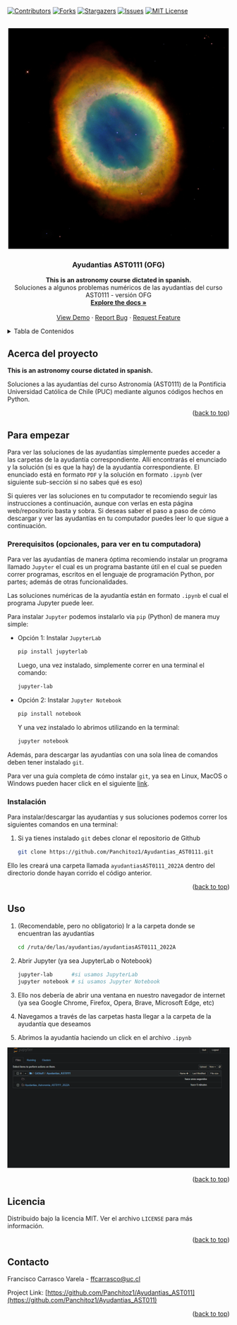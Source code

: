 <div id="top"></div>
<!--
*** Thanks for checking out the Best-README-Template. If you have a suggestion
*** that would make this better, please fork the repo and create a pull request
*** or simply open an issue with the tag "enhancement".
*** Don't forget to give the project a star!
*** Thanks again! Now go create something AMAZING! :D
-->



<!-- PROJECT SHIELDS -->
<!--
*** I'm using markdown "reference style" links for readability.
*** Reference links are enclosed in brackets [ ] instead of parentheses ( ).
*** See the bottom of this document for the declaration of the reference variables
*** for contributors-url, forks-url, etc. This is an optional, concise syntax you may use.
*** https://www.markdownguide.org/basic-syntax/#reference-style-links
-->
[![Contributors][contributors-shield]][contributors-url]
[![Forks][forks-shield]][forks-url]
[![Stargazers][stars-shield]][stars-url]
[![Issues][issues-shield]][issues-url]
[![MIT License][license-shield]][license-url]



<!-- PROJECT LOGO -->
<br />
<div align="center">
  <a href="https://github.com/Panchitoz1/Ayudantias_AST0111">
    <img src="images/logo.jpg" alt="Logo" width="500" height="500">
  </a>

<h3 align="center">Ayudantias AST0111 (OFG)</h3>

  <p align="center">

  <b>This is an astronomy course dictated in spanish.</b><br>
    Soluciones a algunos problemas numéricos de las ayudantías del curso AST0111 - versión OFG
    <br />
    <a href="https://github.com/Panchitoz1/Ayudantias_AST0111
"><strong>Explore the docs »</strong></a>
    <br />
    <br />
    <a href="https://github.com/Panchitoz1/Ayudantias_AST0111
">View Demo</a>
    ·
    <a href="https://github.com/Panchitoz1/Ayudantias_AST0111
/issues">Report Bug</a>
    ·
    <a href="https://github.com/Panchitoz1/Ayudantias_AST0111
/issues">Request Feature</a>
  </p>
</div>



<!-- TABLE OF CONTENTS -->
<details>
  <summary>Tabla de Contenidos</summary>
  <ol>
    <li>
      <a href="#about-the-project">Acerca del proyecto</a>
    </li>
    <li>
      <a href="#getting-started">Para empezar</a>
      <ul>
        <li><a href="#prerequisites">Prerequisitos</a></li>
        <li><a href="#installation">Instalación</a></li>
      </ul>
    </li>
    <li><a href="#usage">Uso</a></li>
    <li><a href="#license">Licencia</a></li>
    <li><a href="#contact">Contacto</a></li>
  </ol>
</details>



<!-- ABOUT THE PROJECT -->
## Acerca del proyecto
<b>This is an astronomy course dictated in spanish.</b>


Soluciones a las ayudantías del curso Astronomía (AST0111) de la Pontificia Universidad Católica de Chile (PUC) mediante algunos códigos hechos en Python.


<p align="right">(<a href="#top">back to top</a>)</p>



<!-- GETTING STARTED -->
## Para empezar 

Para ver las soluciones de las ayudantías simplemente puedes acceder a las carpetas de la ayudantía correspondiente. Allí encontrarás el enunciado y la solución (si es que la hay) de la ayudantía correspondiente. El enunciado está en formato `PDF` y la solución en formato `.ipynb` (ver siguiente sub-sección si no sabes qué es eso)

Si quieres ver las soluciones en tu computador te recomiendo seguir las instrucciones a continuación, aunque con verlas en esta página web/repositorio basta y sobra. Si deseas saber el paso a paso de cómo descargar y ver las ayudantías en tu computador puedes leer lo que sigue a continuación.

### Prerequisitos (opcionales, para ver en tu computadora)

Para ver las ayudantías de manera óptima recomiendo instalar un programa llamado `Jupyter` el cual es un programa bastante útil en el cual se pueden correr programas, escritos en el lenguaje de programación Python, por partes; además de otras funcionalidades.

Las soluciones numéricas de la ayudantía están en formato `.ipynb` el cual el programa Jupyter puede leer.

Para instalar `Jupyter` podemos instalarlo via `pip` (Python) de manera muy simple:
  * Opción 1: Instalar `JupyterLab`
    ```sh
    pip install jupyterlab
    ```
    Luego, una vez instalado, simplemente correr en una terminal el comando:
    ```sh
    jupyter-lab
    ```

  * Opción 2: Instalar `Jupyter Notebook`
    ```sh
    pip install notebook
    ```

    Y una vez instalado lo abrimos utilizando en la terminal:
    ```sh
    jupyter notebook
    ```

Además, para descargar las ayudantías con una sola línea de comandos deben tener instalado `git`. 

Para ver una guía completa de cómo instalar `git`, ya sea en Linux, MacOS o Windows pueden hacer click en el siguiente [link](https://git-scm.com/book/es/v2/Inicio---Sobre-el-Control-de-Versiones-Instalaci%C3%B3n-de-Git).

### Instalación

Para instalar/descargar las ayudantías y sus soluciones podemos correr los siguientes comandos en una terminal:

1. Si ya tienes instalado `git` debes clonar el repositorio de Github
   ```sh
   git clone https://github.com/Panchitoz1/Ayudantias_AST0111.git
   ```
Ello les creará una carpeta llamada `ayudantiasAST0111_2022A` dentro del directorio donde hayan corrido el código anterior.


<p align="right">(<a href="#top">back to top</a>)</p>



<!-- USAGE EXAMPLES -->
## Uso
1. (Recomendable, pero no obligatorio) Ir a la carpeta donde se encuentran las  ayudantías

    ```sh
    cd /ruta/de/las/ayudantias/ayudantiasAST0111_2022A
    ```

2. Abrir Jupyter (ya sea JupyterLab o Notebook)
   ```sh
   jupyter-lab      #si usamos JupyterLab
   jupyter notebook # si usamos Jupyter Notebook
   ```
3. Ello nos debería de abrir una ventana en nuestro navegador de internet (ya sea Google Chrome, Firefox, Opera, Brave, Microsoft Edge, etc)

4. Navegamos a través de las carpetas hasta llegar a la carpeta de la ayudantía que deseamos

5. Abrimos la ayudantía haciendo un click en el archivo `.ipynb`

[![Product Name Gif][product-example]](https://github.com/Panchitoz1/Ayudantias_AST011)


<p align="right">(<a href="#top">back to top</a>)</p>


<!-- LICENSE -->
## Licencia

Distribuido bajo la licencia MIT. Ver el archivo `LICENSE` para más información.

<p align="right">(<a href="#top">back to top</a>)</p>



<!-- CONTACT -->
## Contacto

Francisco Carrasco Varela -  ffcarrasco@uc.cl

Project Link: [https://github.com/Panchitoz1/Ayudantias_AST011](https://github.com/Panchitoz1/Ayudantias_AST011)

<p align="right">(<a href="#top">back to top</a>)</p>






<!-- MARKDOWN LINKS & IMAGES -->
<!-- https://www.markdownguide.org/basic-syntax/#reference-style-links -->
[contributors-shield]: https://img.shields.io/github/contributors/Panchitoz1/ayudantiasAST0111_2022A.svg?style=for-the-badge
[contributors-url]: https://github.com/Panchitoz1/Ayudantias_AST011/graphs/contributors
[forks-shield]: https://img.shields.io/github/forks/Panchitoz1/ayudantiasAST0111_2022A.svg?style=for-the-badge
[forks-url]: https://github.com/Panchitoz1/Ayudantias_AST011/network/members
[stars-shield]: https://img.shields.io/github/stars/Panchitoz1/ayudantiasAST0111_2022A.svg?style=for-the-badge
[stars-url]: https://github.com/Panchitoz1/Ayudantias_AST011/stargazers
[issues-shield]: https://img.shields.io/github/issues/Panchitoz1/ayudantiasAST0111_2022A.svg?style=for-the-badge
[issues-url]: https://github.com/Panchitoz1/Ayudantias_AST011/issues
[license-shield]: https://img.shields.io/github/license/Panchitoz1/ayudantiasAST0111_2022A.svg?style=for-the-badge
[license-url]: https://github.com/Panchitoz1/Ayudantias_AST011/blob/master/LICENSE.txt
[product-example]: images/usage_example.gif
